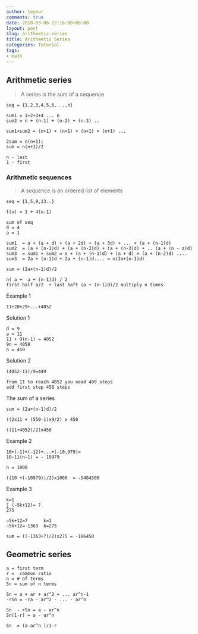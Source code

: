 ```yaml
---
author: teymur
comments: true
date: 2018-03-06 22:16:08+00:00
layout: post
slug: arithmetic-series
title: Arithmetic Series
categories: Tutorial
tags:
- math
---
```


## Arithmetic series

> A series is the sum of a sequence 

```
seq = {1,2,3,4,5,6,...,n}

sum1 = 1+2+3+4 ... n
sum2 = n + (n-1) + (n-2) + (n-3) ..   

sum1+sum2 = (n+1) + (n+1) + (n+1) + (n+1) ...

2sum = n(n+1);
sum = n(n+1)/2

n - last 
1 - first

```

### Arithmetic sequences

> A sequence is an ordered list of elements

```
seq = {1,5,9,13..}

f(n) = 1 + 4(n-1)

sum of seq 
d = 4
a = 1

sum1  = a + (a + d) + (a + 2d) + (a + 3d) + ... + (a + (n-1)d)
sum2  = (a + (n-1)d) + (a + (n-2)d) + (a + (n-3)d) + .. (a + (n - z)d)
sum3  = sum1 + sum2 = a + (a + (n-1)d) + (a + d) + (a + (n-2)d) .... 
sum3  = 2a + (n-1)d + 2a + (n-1)d.... = n(2a+(n-1)d)

sum = (2a+(n-1)d)/2

n( a +  a + (n-1)d) / 2 
first half a/2  + last haft (a + (n-1)d)/2 multiply n times

```
Example 1
```
11+20+29+...+4052
```

Solution 1 
```
d = 9
a = 11
11 + 9(n-1) = 4052
9n = 4050
n = 450
```
Solution 2
```
(4052-11)/9=449

from 11 to reach 4052 you nead 499 steps 
add first step 450 steps

```
The sum of a series
```
sum = (2a+(n-1)d)/2

((2x11 + (550-1)x9/2) x 450

((11+4052)/2)x450
```

Example 2 
```
10+(−1)+(−12)+...+(−10,979)=
10-11(n-1) = - 10979

n = 1000

((10 +(-10979))/2)x1000  = -5484500
```

Example 3
```
k=1
∑ (−5k+12)= ?
275
​	 
−5k+12=7      k=1
−5k+12=-1363  k=275

sum = ((-1363+7)/2)x275 = -186450
```

## Geometric series
```
a = first term
r =  common ratio
n = # of terms
Sn = sum of n terms

Sn = a + ar + ar^2 + ... ar^n-1
-rSn = -ra - ar^2 - ... - ar^n

Sn  - rSn = a - ar^n
Sn(1-r) = a - ar^n

Sn  = (a-ar^n )/1-r 
```